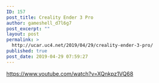 ```yaml
---
ID: 157
post_title: Creality Ender 3 Pro
author: gameshell_d7l6g7
post_excerpt: ""
layout: post
permalink: >
  http://ucar.uc4.net/2019/04/29/creality-ender-3-pro/
published: true
post_date: 2019-04-29 07:59:27
---
```

https://www.youtube.com/watch?v=XQnkpz1VQ68